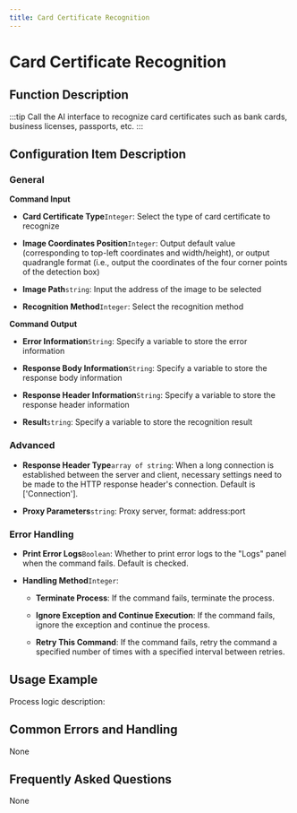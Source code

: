 ```yaml
---
title: Card Certificate Recognition
---
```


# Card Certificate Recognition

## Function Description

:::tip 
Call the AI interface to recognize card certificates such as bank cards, business licenses, passports, etc.
:::

## Configuration Item Description

### General

**Command Input**

- **Card Certificate Type**`Integer`: Select the type of card certificate to recognize

- **Image Coordinates Position**`Integer`: Output default value (corresponding to top-left coordinates and width/height), or output quadrangle format (i.e., output the coordinates of the four corner points of the detection box)

- **Image Path**`string`: Input the address of the image to be selected

- **Recognition Method**`Integer`: Select the recognition method


**Command Output**

- **Error Information**`String`: Specify a variable to store the error information

- **Response Body Information**`String`: Specify a variable to store the response body information

- **Response Header Information**`String`: Specify a variable to store the response header information

- **Result**`string`: Specify a variable to store the recognition result

### Advanced

- **Response Header Type**`array of string`: When a long connection is established between the server and client, necessary settings need to be made to the HTTP response header's connection. Default is ['Connection'].

- **Proxy Parameters**`string`: Proxy server, format: address:port


### Error Handling

- **Print Error Logs**`Boolean`: Whether to print error logs to the "Logs" panel when the command fails. Default is checked. 

- **Handling Method**`Integer`:

    - **Terminate Process**: If the command fails, terminate the process.

    - **Ignore Exception and Continue Execution**: If the command fails, ignore the exception and continue the process.

    - **Retry This Command**: If the command fails, retry the command a specified number of times with a specified interval between retries.

## Usage Example

Process logic description:

## Common Errors and Handling

None

## Frequently Asked Questions

None

